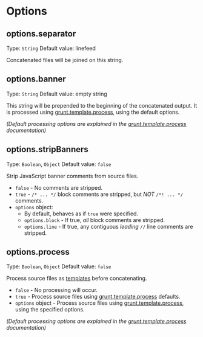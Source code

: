 # Options

## options.separator
Type: `String`
Default value: linefeed

Concatenated files will be joined on this string.

## options.banner
Type: `String`
Default value: empty string

This string will be prepended to the beginning of the concatenated output. It is processed using [grunt.template.process][], using the default options.

_(Default processing options are explained in the [grunt.template.process][] documentation)_

## options.stripBanners
Type: `Boolean`, `Object`
Default value: `false`

Strip JavaScript banner comments from source files.

* `false` - No comments are stripped.
* `true` - `/* ... */` block comments are stripped, but _NOT_ `/*! ... */` comments.
* `options` object:
  * By default, behaves as if `true` were specified.
  * `options.block` - If true, _all_ block comments are stripped.
  * `options.line` - If true, any contiguous _leading_ `//` line comments are stripped.

## options.process
Type: `Boolean`, `Object`
Default value: `false`

Process source files as [templates][] before concatenating.

* `false` - No processing will occur.
* `true` - Process source files using [grunt.template.process][] defaults.
* `options` object - Process source files using [grunt.template.process][], using the specified options.

_(Default processing options are explained in the [grunt.template.process][] documentation)_

  [templates]: https://github.com/gruntjs/grunt/blob/devel/docs/api_template.md
  [grunt.template.process]: https://github.com/gruntjs/grunt/blob/devel/docs/api_template.md#grunttemplateprocess
